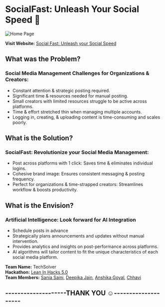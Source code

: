 # SocialFast: Unleash Your Social Speed 📲
![Home Page](https://github.com/Chhavi007/SocialFast/assets/123095799/480a844b-bd34-4e60-a3a0-4accc5d48c22)

**Visit Website:** [Social Fast: Unleash your Social Speed](https://chhavi007.github.io/SocialFast/)

## What was the Problem?
### Social Media Management Challenges for Organizations & Creators:
- Constant attention & strategic posting required.
- Significant time & resources needed for manual posting.
- Small creators with limited resources struggle to be active across platforms.
- Time & effort stretched thin when managing multiple accounts.
- Logging in, creating, & uploading content is time-consuming and scales poorly.

## What is the Solution?
### SocialFast: Revolutionize your Social Media Management:
- Post across platforms with 1 click: Saves time & eliminates individual logins.
- Cohesive brand image: Ensures consistent messaging & posting frequency.
- Perfect for organizations & time-strapped creators: Streamlines workflow & boosts productivity.

## What is the Envision?
### Artificial Intelligence: Look forward for AI Integration
- Schedule posts in advance 
- Strategically plans announcements and updates without manual intervention.
- Provides analytics and insights on post-performance across platforms.
- AI algorithms will tailor content to fit the unique characteristics of each social media platform.
  
**Team Name:** TechSolver<br>
**Hackathon:** [Lean In Hacks 5.0](https://leanin-hacks-5.devfolio.co/)<br>
**Team Members:** [Sania Saini](https://github.com/sania111), [Deepika Jain](https://github.com/Deepika8383), [Anshika Goyal](https://github.com/Anshikaa10), [Chhavi](https://github.com/chhavi007)<br>
## **--------------------THANK YOU ☺️--------------------**
